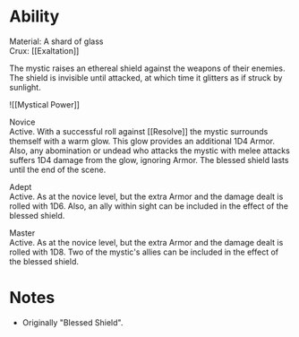 # Ability
Material: A shard of glass<br>Crux: [[Exaltation]]

The mystic raises an ethereal shield against the weapons of their enemies. The shield is invisible until attacked, at which time it glitters as if struck by sunlight.

![[Mystical Power]]

Novice<br>Active. With a successful roll against [[Resolve]] the mystic surrounds themself with a warm glow. This glow provides an additional 1D4 Armor. Also, any abomination or undead who attacks the mystic with melee attacks suffers 1D4 damage from the glow, ignoring Armor. The blessed shield lasts until the end of the scene.

Adept<br>Active. As at the novice level, but the extra Armor and the damage dealt is rolled with 1D6. Also, an ally within sight can be included in the effect of the blessed shield.

Master<br>Active. As at the novice level, but the extra Armor and the damage dealt is rolled with 1D8. Two of the mystic's allies can be included in the effect of the blessed shield.
# Notes
* Originally "Blessed Shield".